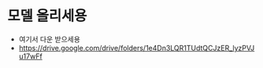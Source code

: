 # 모델 올리세용

- 여기서 다운 받으세용
- https://drive.google.com/drive/folders/1e4Dn3LQR1TUdtQCJzER_lyzPVJu17wFf


